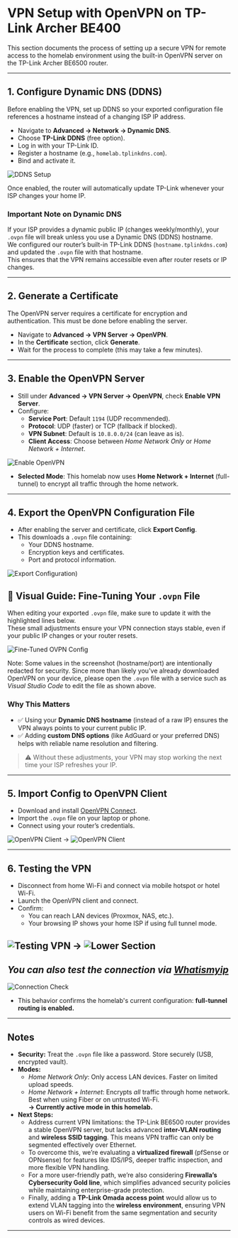 # VPN Setup with OpenVPN on TP-Link Archer BE400

This section documents the process of setting up a secure VPN for remote access to the homelab environment using the built-in OpenVPN server on the TP-Link Archer BE6500 router.  

---

## 1. Configure Dynamic DNS (DDNS)
Before enabling the VPN, set up DDNS so your exported configuration file references a hostname instead of a changing ISP IP address.  

- Navigate to **Advanced → Network → Dynamic DNS**.  
- Choose **TP-Link DDNS** (free option).  
- Log in with your TP-Link ID.  
- Register a hostname (e.g., `homelab.tplinkdns.com`).  
- Bind and activate it.  

![DDNS Setup](../images/vpn/DDNS_setup.png)

Once enabled, the router will automatically update TP-Link whenever your ISP changes your home IP.

### Important Note on Dynamic DNS
If your ISP provides a dynamic public IP (changes weekly/monthly), your `.ovpn` file will break unless you use a Dynamic DNS (DDNS) hostname.  
We configured our router’s built-in TP-Link DDNS (`hostname.tplinkdns.com`) and updated the `.ovpn` file with that hostname.  
This ensures that the VPN remains accessible even after router resets or IP changes.  

---

## 2. Generate a Certificate
The OpenVPN server requires a certificate for encryption and authentication. This must be done before enabling the server.  

- Navigate to **Advanced → VPN Server → OpenVPN**.  
- In the **Certificate** section, click **Generate**.  
- Wait for the process to complete (this may take a few minutes).

---

## 3. Enable the OpenVPN Server
- Still under **Advanced → VPN Server → OpenVPN**, check **Enable VPN Server**.  
- Configure:  
  - **Service Port**: Default `1194` (UDP recommended).  
  - **Protocol**: UDP (faster) or TCP (fallback if blocked).  
  - **VPN Subnet**: Default is `10.8.0.0/24` (can leave as is).  
  - **Client Access**: Choose between *Home Network Only* or *Home Network + Internet*.  

![Enable OpenVPN](../images/vpn/enable_openvpn.png)

  - **Selected Mode**: This homelab now uses **Home Network + Internet** (full-tunnel) to encrypt all traffic through the home network.

---

## 4. Export the OpenVPN Configuration File
- After enabling the server and certificate, click **Export Config**.  
- This downloads a `.ovpn` file containing:  
  - Your DDNS hostname.  
  - Encryption keys and certificates.  
  - Port and protocol information.  

![Export Configuration](../images/vpn/vpn_export.png))

## 🔧 Visual Guide: Fine-Tuning Your `.ovpn` File

When editing your exported `.ovpn` file, make sure to update it with the highlighted lines below.  
These small adjustments ensure your VPN connection stays stable, even if your public IP changes or your router resets.

![Fine-Tuned OVPN Config](../images/vpn/ovpn_finetune.png)

Note: Some values in the screenshot (hostname/port) are intentionally redacted for security. Since more than likely you've already downloaded OpenVPN on your device, please open the `.ovpn` file with  a service such as *Visual Studio Code* to edit the file as shown above.

### Why This Matters
- ✅ Using your **Dynamic DNS hostname** (instead of a raw IP) ensures the VPN always points to your current public IP.  
- ✅ Adding **custom DNS options** (like AdGuard or your preferred DNS) helps with reliable name resolution and filtering.  

> ⚠️ Without these adjustments, your VPN may stop working the next time your ISP refreshes your IP.

---

## 5. Import Config to OpenVPN Client
- Download and install [OpenVPN Connect](https://openvpn.net/client/).  
- Import the `.ovpn` file on your laptop or phone.  
- Connect using your router’s credentials.  

![OpenVPN Client](../images/vpn/openvpn_connect_startup.png) -> ![OpenVPN Client](../images/vpn/openvpn_startup2.png)

---

## 6. Testing the VPN
- Disconnect from home Wi-Fi and connect via mobile hotspot or hotel Wi-Fi.  
- Launch the OpenVPN client and connect.  
- Confirm:  
  - You can reach LAN devices (Proxmox, NAS, etc.).  
  - Your browsing IP shows your home ISP if using full tunnel mode.  

![Testing VPN](../images/vpn/openvpn_startup_connected.png) -> ![Lower Section](../images/vpn/openvpn_startup_connected2.png)
--
*You can also test the connection via *[Whatismyip](https://www.whatismyip.com/)**
--
![Connection Check](../images/vpn/openvpn_connection_check.png)

  - This behavior confirms the homelab's current configuration: **full-tunnel routing is enabled.**

---

## Notes
- **Security:** Treat the `.ovpn` file like a password. Store securely (USB, encrypted vault).  
- **Modes:**  
  - *Home Network Only*: Only access LAN devices. Faster on limited upload speeds.  
  - *Home Network + Internet*: Encrypts *all* traffic through home network. Best when using Fiber or on untrusted Wi-Fi.  
    **→ Currently active mode in this homelab.**
- **Next Steps:**
  - Address current VPN limitations: the TP-Link BE6500 router provides a stable OpenVPN server, but lacks advanced **inter-VLAN routing** and **wireless SSID tagging**. This means VPN traffic can only be segmented effectively over Ethernet.  
  - To overcome this, we’re evaluating a **virtualized firewall** (pfSense or OPNsense) for features like IDS/IPS, deeper traffic inspection, and more flexible VPN handling.  
  - For a more user-friendly path, we’re also considering **Firewalla’s Cybersecurity Gold line**, which simplifies advanced security policies while maintaining enterprise-grade protection.  
  - Finally, adding a **TP-Link Omada access point** would allow us to extend VLAN tagging into the **wireless environment**, ensuring VPN users on Wi-Fi benefit from the same segmentation and security controls as wired devices.

---
